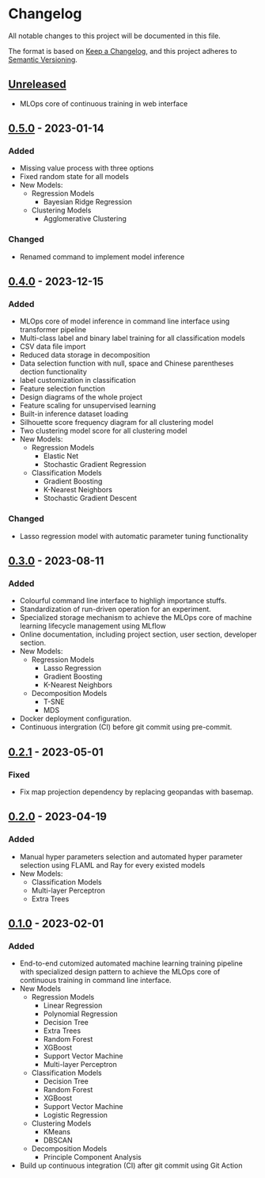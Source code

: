 # Changelog

All notable changes to this project will be documented in this file.

The format is based on [Keep a Changelog](https://keepachangelog.com/en/1.0.0/), and this project adheres to [Semantic Versioning](https://semver.org/spec/v2.0.0.html).



## [Unreleased]

+ MLOps core of continuous training in web interface

## [0.5.0] - 2023-01-14

### Added

+ Missing value process with three options
+ Fixed random state for all models
+ New Models:
  + Regression Models
    + Bayesian Ridge Regression
  + Clustering Models
    + Agglomerative Clustering

### Changed

+ Renamed command to implement model inference


## [0.4.0] - 2023-12-15

### Added

+ MLOps core of model inference in command line interface using transformer pipeline
+ Multi-class label and binary label training for all classification models
+ CSV data file import
+ Reduced data storage in decomposition
+ Data selection function with null, space and Chinese parentheses dection functionality
+ label customization in classification
+ Feature selection function
+ Design diagrams of the whole project
+ Feature scaling for unsupervised learning
+ Built-in inference dataset loading
+ Silhouette score frequency diagram for all clustering model
+ Two clustering model score for all clustering model
+ New Models:
  + Regression Models
    + Elastic Net
    + Stochastic Gradient Regression
  + Classification Models
    + Gradient Boosting
    + K-Nearest Neighbors
    + Stochastic Gradient Descent

### Changed
+ Lasso regression model with automatic parameter tuning functionality


## [0.3.0] - 2023-08-11

### Added

+ Colourful command line interface to highligh importance stuffs.
+ Standardization of run-driven operation for an experiment.
+ Specialized storage mechanism to achieve the MLOps core of machine learning lifecycle management using MLflow
+ Online documentation, including project section, user section, developer section.
+ New Models:
  + Regression Models
    + Lasso Regression
    + Gradient Boosting
    + K-Nearest Neighbors
  + Decomposition Models
    + T-SNE
    + MDS
+ Docker deployment configuration.
+ Continuous intergration (CI) before git commit using pre-commit.



## [0.2.1] - 2023-05-01

### Fixed

+ Fix map projection dependency by replacing geopandas with basemap.



## [0.2.0] - 2023-04-19

### Added

+ Manual hyper parameters selection and automated hyper parameter selection using FLAML and Ray for every existed models
+ New Models:
  +  Classification Models
    + Multi-layer Perceptron
    + Extra Trees



## [0.1.0] - 2023-02-01

### Added

+ End-to-end cutomized automated machine learning training pipeline with specialized design pattern to achieve the MLOps core of continuous training in command line interface.
+ New Models
  + Regression Models
    + Linear Regression
    + Polynomial Regression
    + Decision Tree
    + Extra Trees
    + Random Forest
    + XGBoost
    + Support Vector Machine
    + Multi-layer Perceptron
  + Classification Models
    + Decision Tree
    + Random Forest
    + XGBoost
    + Support Vector Machine
    + Logistic Regression
  + Clustering Models
    + KMeans
    + DBSCAN
  + Decomposition Models
    + Principle Component Analysis
+ Build up continuous integration (CI) after git commit using Git Action



[ unreleased ]: https://github.com/ZJUEarthData/geochemistrypi
[ 0.5.0 ]: https://github.com/ZJUEarthData/geochemistrypi/compare/v0.4.0...v0.5.0
[ 0.4.0 ]: https://github.com/ZJUEarthData/geochemistrypi/compare/v0.3.0...v0.4.0
[ 0.3.0 ]: https://github.com/ZJUEarthData/geochemistrypi/compare/v0.2.1...v0.3.0
[ 0.2.1 ]: https://github.com/ZJUEarthData/geochemistrypi/compare/v0.2.0...v0.2.1
[ 0.2.0 ]: https://github.com/ZJUEarthData/geochemistrypi/compare/v0.1.0...v0.2.0
[ 0.1.0 ]: https://github.com/ZJUEarthData/geochemistrypi/releases/tag/v0.1.0
